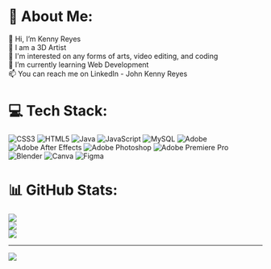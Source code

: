 # 💫 About Me:
👋 Hi, I’m Kenny Reyes<br>👀 I am a 3D Artist<br>🌟 I'm interested on any forms of arts, video editing, and coding<br>🌱 I’m currently learning Web Development<br>📫 You can reach me on LinkedIn - John Kenny Reyes<br>


# 💻 Tech Stack:
![CSS3](https://img.shields.io/badge/css3-%231572B6.svg?style=for-the-badge&logo=css3&logoColor=white) ![HTML5](https://img.shields.io/badge/html5-%23E34F26.svg?style=for-the-badge&logo=html5&logoColor=white) ![Java](https://img.shields.io/badge/java-%23ED8B00.svg?style=for-the-badge&logo=openjdk&logoColor=white) ![JavaScript](https://img.shields.io/badge/javascript-%23323330.svg?style=for-the-badge&logo=javascript&logoColor=%23F7DF1E) ![MySQL](https://img.shields.io/badge/mysql-4479A1.svg?style=for-the-badge&logo=mysql&logoColor=white) ![Adobe](https://img.shields.io/badge/adobe-%23FF0000.svg?style=for-the-badge&logo=adobe&logoColor=white) ![Adobe After Effects](https://img.shields.io/badge/Adobe%20After%20Effects-9999FF.svg?style=for-the-badge&logo=Adobe%20After%20Effects&logoColor=white) ![Adobe Photoshop](https://img.shields.io/badge/adobe%20photoshop-%2331A8FF.svg?style=for-the-badge&logo=adobe%20photoshop&logoColor=white) ![Adobe Premiere Pro](https://img.shields.io/badge/Adobe%20Premiere%20Pro-9999FF.svg?style=for-the-badge&logo=Adobe%20Premiere%20Pro&logoColor=white) ![Blender](https://img.shields.io/badge/blender-%23F5792A.svg?style=for-the-badge&logo=blender&logoColor=white) ![Canva](https://img.shields.io/badge/Canva-%2300C4CC.svg?style=for-the-badge&logo=Canva&logoColor=white) ![Figma](https://img.shields.io/badge/figma-%23F24E1E.svg?style=for-the-badge&logo=figma&logoColor=white)
# 📊 GitHub Stats:
![](https://github-readme-stats.vercel.app/api?username=kenny2125&theme=dark&hide_border=true&include_all_commits=true&count_private=false)<br/>
![](https://github-readme-streak-stats.herokuapp.com/?user=kenny2125&theme=dark&hide_border=true)<br/>
![](https://github-readme-stats.vercel.app/api/top-langs/?username=kenny2125&theme=dark&hide_border=true&include_all_commits=true&count_private=false&layout=compact)

---
[![](https://visitcount.itsvg.in/api?id=kenny2125&icon=0&color=7)](https://visitcount.itsvg.in)

<!-- Proudly created with GPRM ( https://gprm.itsvg.in ) -->
